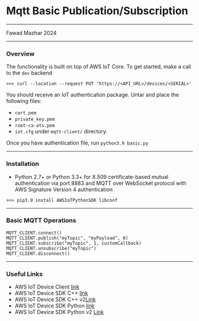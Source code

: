 # Mqtt Basic Publication/Subscription
---

Fawad Mazhar 2024

---

### Overview
The functionality is built on top of AWS IoT Core. To get started, make a call to the `dev` backend
```
>>> curl --location --request PUT 'https://<API_URL>/devices/<SERIAL>'
```
You should receive an IoT authentication package. Untar and place the following files:
* `cert.pem`
* `private_key.pem`
* `root-ca-ats.pem`
* `iot.cfg`
under `mqtt-client/` directory.

Once you have authentication file, run `python3.9 basic.py`
____________________



### Installation

-  Python 2.7+ or Python 3.3+ for X.509 certificate-based mutual authentication via port 8883
   and MQTT over WebSocket protocol with AWS Signature Version 4 authentication

```
>>> pip3.9 install AWSIoTPythonSDK libconf
```
____________________


### Basic MQTT Operations
```
MQTT_CLIENT.connect()
MQTT_CLIENT.publish("myTopic", "myPayload", 0)
MQTT_CLIENT.subscribe("myTopic", 1, customCallback)
MQTT_CLIENT.unsubscribe("myTopic")
MQTT_CLIENT.disconnect()
```
____________________


### Useful Links
- AWS IoT Device Client [link](https://github.com/awslabs/aws-iot-device-client)
- AWS IoT Device SDK C++ [link](https://github.com/aws/aws-iot-device-sdk-cpp)
- AWS IoT Device SDK C++ v2[Link](https://github.com/aws/aws-iot-device-sdk-cpp-v2)
- AWS IoT Device SDK Python [link](https://github.com/aws/aws-iot-device-sdk-python)
- AWS IoT Device SDK Python v2 [Link](https://github.com/aws/aws-iot-device-sdk-python-v2)
